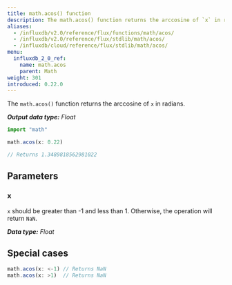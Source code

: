 ```yaml
---
title: math.acos() function
description: The math.acos() function returns the arccosine of `x` in radians.
aliases:
  - /influxdb/v2.0/reference/flux/functions/math/acos/
  - /influxdb/v2.0/reference/flux/stdlib/math/acos/
  - /influxdb/cloud/reference/flux/stdlib/math/acos/
menu:
  influxdb_2_0_ref:
    name: math.acos
    parent: Math
weight: 301
introduced: 0.22.0
---
```


The `math.acos()` function returns the arccosine of `x` in radians.

_**Output data type:** Float_

```js
import "math"

math.acos(x: 0.22)

// Returns 1.3489818562981022
```

## Parameters

### x
`x` should be greater than -1 and less than 1.
Otherwise, the operation will return `NaN`.

_**Data type:** Float_

## Special cases
```js
math.acos(x: <-1) // Returns NaN
math.acos(x: >1)  // Returns NaN
```
